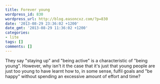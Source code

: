 ```yaml
---
title: Forever young
wordpress_id: 830
wordpress_url: http://blog.easoncxz.com/?p=830
date: '2013-08-29 23:36:02 +1200'
date_gmt: '2013-08-29 11:36:02 +1200'
categories:
- lite
tags: []
comments: []
---
```

<p>They say "staying up" and "being active" is a characteristic of "being young". However, why isn't it the case that it's just that young people are just too young to have learnt how to, in some sense, fulfil goals and "be happy" without spending an excessive amount of effort and time?</p>
